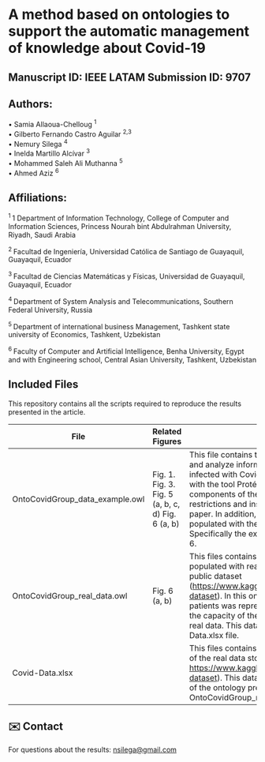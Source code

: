 # A method based on ontologies to support the automatic management of knowledge about Covid-19
## Manuscript ID: IEEE LATAM Submission ID: 9707
## Authors:
•	Samia Allaoua-Chelloug <sup> 1 </sup>  
•	Gilberto Fernando Castro Aguilar <sup> 2,3 </sup>  
•	Nemury Silega <sup> 4 </sup>  
•	Inelda Martillo Alcívar <sup> 3 </sup>  
•	Mohammed Saleh Ali Muthanna <sup> 5 </sup>   
•	Ahmed Aziz <sup> 6 </sup>  
## Affiliations:
<sup> 1 </sup> 1 Department of Information Technology, College of Computer and Information Sciences, Princess Nourah bint Abdulrahman University, Riyadh, Saudi Arabia

<sup> 2 </sup>  Facultad de Ingeniería, Universidad Católica de Santiago de Guayaquil, Guayaquil, Ecuador

<sup> 3 </sup>  Facultad de Ciencias Matemáticas y Físicas, Universidad de Guayaquil, Guayaquil, Ecuador

<sup> 4 </sup>  Department of System Analysis and Telecommunications, Southern Federal University, Russia

<sup> 5 </sup>  Department of international business Management, Tashkent state university of Economics, Tashkent, Uzbekistan

<sup> 6 </sup>  Faculty of Computer and Artificial Intelligence, Benha University, Egypt and with Engineering school, Central Asian University, Tashkent, Uzbekistan


## Included Files 
This repository contains all the scripts required to reproduce the results presented in the article.

| File  | Related Figures | Description |
| ------------- | ------------- |------------- |
| OntoCovidGroup_data_example.owl  |Fig. 1.  Fig. 3.  Fig. 5  (a, b, c, d) Fig. 6 (a, b)  |  This file contains the developed ontology to represent and analyze information about groups of people infected with Covid-19. This ontology can be opened with the tool Protégé. In Protégé is possible to see the components of the ontology (classes, properties, restrictions and instances) that were explained in the paper. In addition, this version of the ontology was populated with the examples used to evaluate it. Specifically the examples depicted in Figs 3, 4, 5 and 6. |
| OntoCovidGroup_real_data.owl  | Fig. 6 (a, b)  | This files contains the same developed ontology but populated with real data about patients stored in a public dataset (https://www.kaggle.com/datasets/meirnizri/covid19-dataset).  In this ontology, the information about 5000 patients was represented. We used this data to show the capacity of the ontology to represent and analyze real data. This data can be consulted in the Covid-Data.xlsx file.|
| Covid-Data.xlsx	  |   |This files contains data about 5000 patients, a sample of the real data stored in the public dataset https://www.kaggle.com/datasets/meirnizri/covid19-dataset). This data was used to populate the version of the ontology presented in the file OntoCovidGroup_real_data.owl |

## ✉️ Contact
For questions about the results:
nsilega@gmail.com
